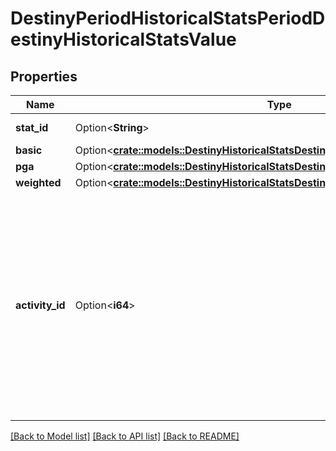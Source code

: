 # DestinyPeriodHistoricalStatsPeriodDestinyHistoricalStatsValue

## Properties

Name | Type | Description | Notes
------------ | ------------- | ------------- | -------------
**stat_id** | Option<**String**> | Unique ID for this stat | [optional]
**basic** | Option<[**crate::models::DestinyHistoricalStatsDestinyHistoricalStatsValueBasic**](Destiny_HistoricalStats_DestinyHistoricalStatsValue_basic.md)> |  | [optional]
**pga** | Option<[**crate::models::DestinyHistoricalStatsDestinyHistoricalStatsValuePga**](Destiny_HistoricalStats_DestinyHistoricalStatsValue_pga.md)> |  | [optional]
**weighted** | Option<[**crate::models::DestinyHistoricalStatsDestinyHistoricalStatsValueWeighted**](Destiny_HistoricalStats_DestinyHistoricalStatsValue_weighted.md)> |  | [optional]
**activity_id** | Option<**i64**> | When a stat represents the best, most, longest, fastest or some other personal best, the actual activity ID where that personal best was established is available on this property. | [optional]

[[Back to Model list]](../README.md#documentation-for-models) [[Back to API list]](../README.md#documentation-for-api-endpoints) [[Back to README]](../README.md)


